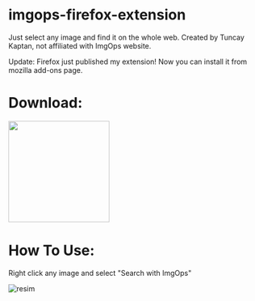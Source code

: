 # imgops-firefox-extension
Just select any image and find it on the whole web. Created by Tuncay Kaptan, not affiliated with ImgOps website.

Update: Firefox just published my extension! Now you can install it from mozilla add-ons page.

# Download:
<a href="https://addons.mozilla.org/tr/firefox/addon/imgops-photo-finder-unofficial/" target="_blank">
<img src="https://user-images.githubusercontent.com/75607066/205859654-0ac8794b-0332-4def-bdf8-a6ba18304d8e.png" width="200">
</a>

# How To Use:
Right click any image and select "Search with ImgOps"

![resim](https://user-images.githubusercontent.com/75607066/205721986-077880c5-9521-4eec-b130-c7c1602460f6.png)
